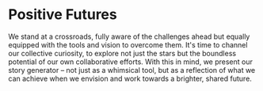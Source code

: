 # Positive Futures

We stand at a crossroads, fully aware of the challenges ahead but equally equipped with the tools and vision to overcome them. It's time to channel our collective curiosity, to explore not just the stars but the boundless potential of our own collaborative efforts. With this in mind, we present our story generator – not just as a whimsical tool, but as a reflection of what we can achieve when we envision and work towards a brighter, shared future.
